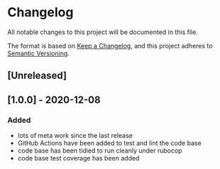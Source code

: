 # Changelog
All notable changes to this project will be documented in this file.

The format is based on [Keep a Changelog](https://keepachangelog.com/en/1.0.0/),
and this project adheres to [Semantic Versioning](https://semver.org/spec/v2.0.0.html).

## [Unreleased]

## [1.0.0] - 2020-12-08
### Added
- lots of meta work since the last release
- GitHub Actions have been added to test and lint the code base
- code base has been tidied to run cleanly under rubocop
- code base test coverage has been added
